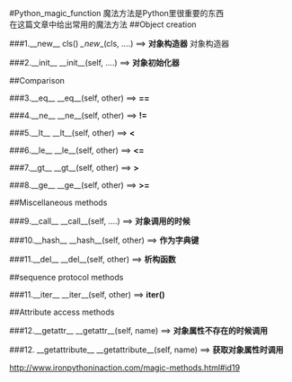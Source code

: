 #Python\_magic_function
魔法方法是Python里很重要的东西  
在这篇文章中给出常用的魔法方法
##Object creation

###1.\_\_new\_\_
cls()  _\_new__(cls, ....) ==>  **对象构造器**
对象构造器

###2.\_\_init\_\_
\_\_init\_\_(self, ....) ==> **对象初始化器**


##Comparison

###3.\_\_eq\_\_
\_\_eq\_\_(self, other) ==> **==**

###4.\_\_ne\_\_
\_\_ne\_\_(self, other) ==> **!=**

###5.\_\_lt\_\_
\_\_lt\_\_(self, other) ==> **<**

###6.\_\_le\_\_
\_\_le\_\_(self, other) ==> **<=**

###7.\_\_gt\_\_
\_\_gt\_\_(self, other) ==> **>**

###8.\_\_ge\_\_
\_\_ge\_\_(self, other) ==> **>=**

##Miscellaneous methods

###9.\_\_call\_\_
\_\_call\_\_(self, ....) ==> **对象调用的时候**

###10.\_\_hash\_\_
\_\_hash\_\_(self, other) ==> **作为字典键**

###11.\_\_del\_\_
\_\_del\_\_(self, other) ==> **析构函数**

##sequence protocol methods

###11.\_\_iter\_\_
\_\_iter\_\_(self, other) ==> **iter()**

##Attribute access methods

###12.\_\_getattr\_\_
\_\_getattr\_\_(self, name) ==> **对象属性不存在的时候调用**

###12. \_\_getattribute\_\_
\_\_getattribute\_\_(self, name) ==> **获取对象属性时调用**

http://www.ironpythoninaction.com/magic-methods.html#id19